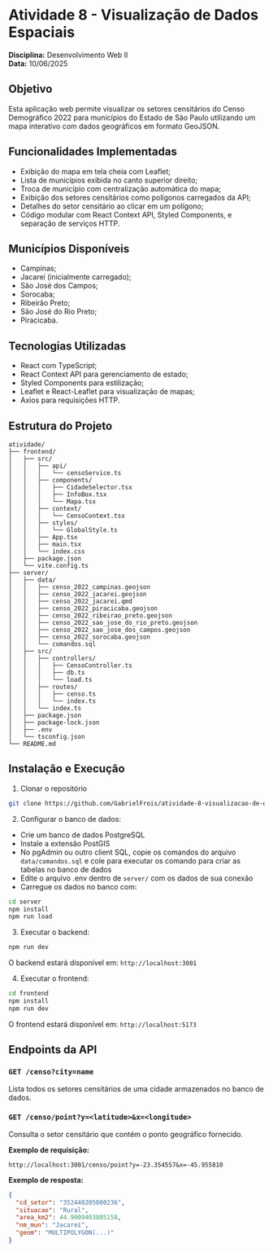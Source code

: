 # Atividade 8 - Visualização de Dados Espaciais
**Disciplina:** Desenvolvimento Web II  
**Data:** 10/06/2025

## Objetivo
Esta aplicação web permite visualizar os setores censitários do Censo Demográfico 2022 para municípios do Estado de São Paulo utilizando um mapa interativo com dados geográficos em formato GeoJSON.

## Funcionalidades Implementadas
- Exibição do mapa em tela cheia com Leaflet;
- Lista de municípios exibida no canto superior direito;
- Troca de município com centralização automática do mapa;
- Exibição dos setores censitários como polígonos carregados da API;
- Detalhes do setor censitário ao clicar em um polígono;
- Código modular com React Context API, Styled Components, e separação de serviços HTTP.

## Municípios Disponíveis
- Campinas;
- Jacareí (inicialmente carregado);
- São José dos Campos;
- Sorocaba;
- Ribeirão Preto;
- São José do Rio Preto;
- Piracicaba.

## Tecnologias Utilizadas
- React com TypeScript;
- React Context API para gerenciamento de estado;
- Styled Components para estilização;
- Leaflet e React-Leaflet para visualização de mapas;
- Axios para requisições HTTP.

## Estrutura do Projeto
```
atividade/
├── frontend/
│   ├── src/
│   │   ├── api/
│   │   │   └── censoService.ts
│   │   ├── components/
│   │   │   ├── CidadeSelector.tsx
│   │   │   ├── InfoBox.tsx
│   │   │   └── Mapa.tsx       
│   │   ├── context/
│   │   │   └── CensoContext.tsx          
│   │   ├── styles/
│   │   │   └── GlobalStyle.ts           
│   │   ├── App.tsx           
│   │   ├── main.tsx          
│   │   └── index.css         
│   ├── package.json          
│   └── vite.config.ts        
├── server/
│   ├── data/
│   │   ├── censo_2022_campinas.geojson
│   │   ├── censo_2022_jacarei.geojson
│   │   ├── censo_2022_jacarei.qmd
│   │   ├── censo_2022_piracicaba.geojson
│   │   ├── censo_2022_ribeirao_preto.geojson
│   │   ├── censo_2022_sao_jose_do_rio_preto.geojson
│   │   ├── censo_2022_sao_jose_dos_campos.geojson
│   │   ├── censo_2022_sorocaba.geojson
│   │   └── comandos.sql 
│   ├── src/
│   │   ├── controllers/
│   │   │   ├── CensoController.ts
│   │   │   ├── db.ts
│   │   │   └── load.ts
│   │   ├── routes/
│   │   │   ├── censo.ts
│   │   │   └── index.ts
│   │   └── index.ts  
│   ├── package.json    
│   ├── package-lock.json
│   ├── .env
│   └── tsconfig.json
└── README.md
```

## Instalação e Execução
1. Clonar o repositório
```bash
git clone https://github.com/GabrielFrois/atividade-8-visualizacao-de-dados-espaciais.git atividade
```

2. Configurar o banco de dados:
- Crie um banco de dados PostgreSQL
- Instale a extensão PostGIS
- No pgAdmin ou outro client SQL, copie os comandos do arquivo `data/comandos.sql` e cole para executar os comando para criar as tabelas no banco de dados
- Edite o arquivo .env dentro de `server/` com os dados de sua conexão
- Carregue os dados no banco com:
```bash
cd server
npm install
npm run load
```

3. Executar o backend:
```bash
npm run dev
```
O backend estará disponível em: `http://localhost:3001`  

4. Executar o frontend:
```bash
cd frontend
npm install
npm run dev
```
O frontend estará disponível em: `http://localhost:5173`

## Endpoints da API
### `GET /censo?city=name`
Lista todos os setores censitários de uma cidade armazenados no banco de dados.

### `GET /censo/point?y=<latitude>&x=<longitude>`
Consulta o setor censitário que contém o ponto geográfico fornecido.  

**Exemplo de requisição:**
```
http://localhost:3001/censo/point?y=-23.354557&x=-45.955810
```

**Exemplo de resposta:**
```json
{
  "cd_setor": "352440205000236",
  "situacao": "Rural",
  "area_km2": 44.9009403805158,
  "nm_mun": "Jacareí",
  "geom": "MULTIPOLYGON(...)"
}
```
